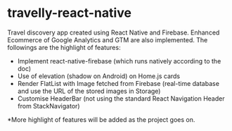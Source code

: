 # travelly-react-native
Travel discovery app created using React Native and Firebase. Enhanced Ecommerce of Google Analytics and GTM are also implemented.
The followings are the highlight of features:
- Implement react-native-firebase (which runs natively according to the doc)
- Use of elevation (shadow on Android) on Home.js cards
- Render FlatList with Image fetched from Firebase (real-time database and use the URL of the stored images in Storage)
- Customise HeaderBar (not using the standard React Navigation Header from StackNavigator)

*More highlight of features will be added as the project goes on.
